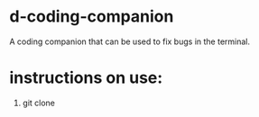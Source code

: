 # d-coding-companion
A coding companion that can be used to fix bugs in the terminal.

# instructions on use:
1. git clone 
